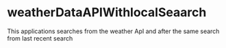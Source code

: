 # weatherDataAPIWithlocalSeaarch
This applications searches from the weather ApI and after the same search from last recent search
